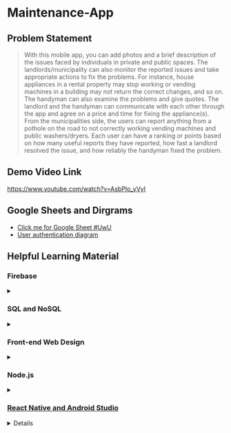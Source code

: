 # Maintenance-App

## Problem Statement
> With this mobile app, you can add photos and a brief description of the issues 
> faced by individuals in private and public spaces. The landlords/municipality 
> can also monitor the reported issues and take appropriate actions to fix the 
> problems. For instance, house appliances in a rental property may stop working 
> or vending machines in a building may not return the correct changes, and so on. 
> The handyman can also examine the problems and give quotes. The landlord and the 
> handyman can communicate with each other through the app and agree 
> on a price and time for fixing the appliance(s). From the municipalities side, 
> the users can report anything from a pothole on the road to not 
> correctly working vending machines and public washers/dryers. Each user can have 
> a ranking or points based on how many useful reports they have 
> reported, how fast a landlord resolved the issue, and how reliably the handyman fixed the problem.

## Demo Video Link
https://www.youtube.com/watch?v=AsbPIo_yVyI

## Google Sheets and Dirgrams
- [Click me for Google Sheet #UwU](https://docs.google.com/spreadsheets/d/16mKJtwNAgq15PcCzK8cvLiK34q0-96wFSoO1pmSr0Wg/edit?usp=sharing)
- [User authentication diagram](https://viewer.diagrams.net/?highlight=0000ff&edit=_blank&layers=1&nav=1&title=User%20authentication%202.drawio#R7Vxtc%2BK2Fv41zHQ%2FwPgF2%2FARQtrunbTNlLTdvV%2FuKFiAbozl2iZAf3316hdJBIfY3qTTnczGkmXJ1jnnOc85kjJwb3bHH1KQbH%2FCIYwGjhUeB%2B5i4Di2E0zIL1pzEjV%2BMOU1mxSFoq6sWKK%2FoKi0RO0ehTCrNcwxjnKU1CtXOI7hKq%2FVgTTFh3qzNY7qoyZgA7WK5QpEeu0fKMy3vHbiWWX9jxBttnJk2xJ3dkA2FhXZFoT4UKlybwfuTYpxzq92xxsY0dmT88Kf%2B%2F7M3eLFUhjnTR5YTW6Xz7P9%2Fw9f%2F5ussy%2F%2Fec7cP4ail2cQ7cUH30SIdshfOT%2FJeUjxPg4h7coauPPDFuVwmYAVvXsgoid123wXkZJNLvVXk%2BPANIfHSpV41R8g3sE8PZEm4u5YzNqpXjyUMrDlxG4r8%2B%2F6ohIIuW%2BKnsupIRdidl4xU442U0uYku%2F55jPlT97bVLnaVA0cPyLDzteYqlZltvw%2F91jeGGbM%2BmekgT1OjuVNcrWhv%2B%2FwBsUUTEAOaC9MT61nRAv3vywfyK8U%2FrmHWc5QgvwXiSeYlYt3IJ%2FEX4N3qskPxuGMAgcprSKQZWhVFxk8ovxL5fqrkDS9XhyrhZMsxGRWv1QLX6uF8iFWkk%2BdVY0M79MVvGzUOUg3ML%2Bs0jCsQaCuaCmMQI6e64ho0hrx6D1GTDJCQR2rrqCeonf8e8RDVQBT%2BnEv9MO%2FV%2BuHqXDxNddrtX9Wq7MExEatXuEIp1yj083jd%2F54QA2RDG%2FVLj%2FRaypwSzEDIv5jce8RrJ42DFyGSr%2BO5xW9KdefdCvKIJ1TbkBEuzF99c8LWhWHrJJZzxYyp4qfEL0gVgUiaVT5FuTK0yPy%2F0P9EZTxbvjM4BTSzpkx8r75OEXzHx8e7hlAgZBiarXlI%2FXiMKVj3BJYpBqZox1U75Or71bMeX1iOrtOYbYl1IFNhRhTvkcx7AExwT9CMSXE3Ohr4XX5nQJSRhX84AI%2Fgx8EtvM6YmR5ip%2FgDRfaIsYxpIhHRlaqQIQ2MYUd8g3ke9w5dQKIcJGZuLFDYUiHMXqVut9pwbHYirl5umMhNqk7FqcrvxJoFvhbQnwBLJWR6Rx4jGjVPkPxRoh1HyMixHMqnxCUL3RkT1QpBky9QFZ7AsVrnBJax0uzn2kHGxjDlL8CeMFg9KF9sKNCix%2Bz5J%2BtRHZQV6PhxMBPgj7VaGIA8ms5wMhyqzRg5Liy%2FCoqMHK8C2wgBATMwsrw9zAlIMhE%2FEa64DSkC0FDulARrGeQq6x7I6sYK7TXmV5JKzxX6WjcL6%2BYdsSWlwXeFKhEguQcoJjjogKFBNtoZQJXaE3UnQMh9XWyWbvs2RpZNQI9csfOy5Zj0PnSmkbToG5QorsXLIqV%2Brciux%2FSrUaFtgqnTc1Dxe%2BCzfdkHrYpmlSVLopQklGflm1BApnu4X14OfymqixyTnZg9qet%2BEAFYoa2IUg3cilbBaPWvKDtafNaIsYD51DKNGcHtIsAJx504sQdajerLYrCO3DCe%2FriWU5iFVmab3GK%2FqLIU1IZwrLFtDt%2BrcWSPin6JPydtLmXM28rVT%2BBY63hHchy%2BTY4ikCSoUf2fvTBHVFSFM9xnuOdaNRA9psUhDSg6EAlrKlqn46uERODRsiMavsKoQe4pUL8j%2FkImwdTJUWmpRQbVEXw19eS1giucwNlzXHCw%2BwVcV13rM1iXNb8KmaHVmHy7Dpi%2FmdLiC4JPympzQGPCrjkE4pVbPq8Ofmh0bI18gbegn6QN7fLMvmhzVOiATH5FoCYwCHRtAPNMplU4WVju6wgEmb9Zuog27WvDjpN%2FpzDHalx%2F5V229L2Ghp%2FZ9KW7OAtQZEKqJUgSYuSJPdrM2H6baIiKeyuCd3UURzGtfGObV3qqWNG5%2BiLTqWjWfDcvhaN%2FJYZllronN%2BBRxhJElAx%2B4piNk%2BJVFV43Nzg5YSKRUjxFoMihdEACBprx9vMvAmZfoWZj6vGOrRENqSMwjzPbjUKey9LGrbv1UxIyxk0NUY%2F8BVbnPZri2ODQlxY1WiUfZDLyJUVOb4IJ9PqMnNKc6wr2bhi8HyRr1nKvXUcaGr37gexe9fp0O6VVOalTGaZAZpOJU2QaDF9dQqoBwfv94MpE2tch4LgSkyZqqmfnhdKXT2Q%2FJ2YXjjQco71dcEiTTkslkeEuX%2BIxRLVPlgcQj%2BWeEbbaydtEKiinRrySMbAobO9Hvqi3NuRRSJEHR2ahQy2SCyXgOT7k35TwRIxWmMr%2Fayo2Jay4uuoO4SaIpAKZUVqsy8EMi3xCRBhhGIoIgq50MuWgXkiS24rYiu3mXmL1%2FsHHKclwJmoKuEaAMekk50BzrgLwKmGMLYSw%2FhlxWvgo5L9cOrZjyAIXoayb0JzvKZg9Gaac2G5tXEeY3yppzMoQ1QDnCrNRIKwAxwa6zgkN40StrPb7WNi%2BjwEOiBiTo61mGcDZZ223JZiCpDeaUZEWmkfkdGZXYf1B%2FB6zXactS9kaTgVIS9mDzQyns%2BWt0tNRK%2FaH6xOf7%2BLVJ5jQHvbxEA6g3uvy4yVzhUn04vh68dMWHlyPUeApbb7u3n6WFnMdnsmd56esuKoSfAuwYzJCTAVqScWYQr8fNeg6X2UdJKn7x14u1Eagr6Gq0Q1G76UcO6eSfW0w8dVcgHutfkidSed1lHXBm3aeMBZkpr4sUKUJRE4ZS8wIh65rczHmN6NqXsfxNSlm6gIZ5Y90af4FnmYFpv9QSkUAcAb8no0swd3ANGR%2BJ5put36gNOwNci44iQODfQsZ1Dz%2FVYQXMCO1%2Fn%2BrgEgkGtFysGvV3t0wg1G3kTpa2S50%2FKfP%2B4VEvwOs4pU9M60qjIj27uQXGw1Iu8r0rZtJXlz9R5QNWaf9OsgfD2M%2FhXm%2BzSuuIEziFMe8DAjzjtxB36P4fLbjuDoezfaY36j6XRSs8tLe8I7PBTRNH4LmhpzPzn8QmOKncbXOgVf6ahnm5fzWuUdUUaZXYzzyjaCAz9hWE%2BSEQ2UhKTYflCeAjQfhzAd0hK8ho%2BbGflkGzvPe0%2FsqCdyh44h0VOsLW7rf9%2BgK2RpIdFTw4OzbHFkefV9B7bdp%2FtvGkYG43eFLBN116Ca9mlMJpRwc9jzeatAzx%2FN%2BJFnZu0JH5fCxQ48sdx8tk8riMOBotzWFLKdDQSVGKKw9UR6VJuRkCQ%2F0WPLn2mshJTGApA09DqwY6drmiUuCAxvIP%2BaQf0gKm%2B%2FwmlK%2F%2F7JPwOgAk8FKFsHKONGB1v1Uw0AihTLP8PC1az8azbu7d8%3D)

## Helpful Learning Material
### Firebase
<details>
  <summary></summary>
  <ul>
  <li> <a href="https://www.youtube.com/watch?v=-pyo67HWuOI">What is Firebase </a> </li>
  <li> <a href="https://www.youtube.com/watch?v=urdyRxsuBxQ">Why Firebase? HOW to determine whether YOU should use FIREBASE </a> </li>
  <li> <a href="https://www.youtube.com/watch?v=9kRgVxULbag&t=1098s">Firebase Ultimate Beginner's Guide </a> </li>
  <li> <a href="https://firebase.google.com/docs/firestore/solutions/role-based-access">Firebase Documentation. Role Based Access Example </a> </li>
  </ul>
</details>

### SQL and NoSQL
<details>
  <summary></summary>
  <ul>
  <li> <a href="https://www.youtube.com/watch?v=0buKQHokLK8">How do NoSQL datebases work? Simply Explained! </a> </li>
  <li> <a href="https://www.youtube.com/watch?v=t0GlGbtMTio">Which Is Better? SQL vs NoSQL </a> </li>
  <li> <a href="https://www.youtube.com/watch?v=ruz-vK8IesE">SQL vs NoSQL Explained </a> </li>
  <li> <a href="https://web.csulb.edu/colleges/coe/cecs/dbdesign/dbdesign.php?page=sql/queries.php">Datebase Design - Queries </a> </li>
  <li> <a href="https://www.youtube.com/watch?v=xn9ef5pod18">Node.js MySQL Tutorial | Building CRUD App with Node.js Express and MySQL </a> </li>
  <li> <a href="https://codingstatus.com/how-to-display-data-from-mysql-database-table-in-node-js/">How to display Data from MySQL using Node.js NOTE: reference when we want to migrate from SQL on a local host to a cloud based solution</a> </li>
  <li> <a href="https://austinhale.medium.com/building-a-node-api-with-express-and-google-cloud-sql-9bda260b040f">Building a Node API with Express and Google Cloud SQL NOTE: reference when we want to migrate from SQL on a local host to a cloud based solution </a> </li>
  <li> <a href="https://github.com/rahmanfadhil/learn-express-mongoose">Building a REST API with Express and Mongoose (MongoDB) </a> </li>
  <li> <a href="https://www.bezkoder.com/mongoose-one-to-many-relationship/#Case_3_Mongoose_One-to-Many_aLot_Relationship">Data relationships with Mongoose (MongoDB): one-to-many, many-to-one </a> </li>
  <li> <a href="https://medium.com/@rithwikkukunuri30/database-design-for-facebook-4f52b55ebe94">Database design for Facebook </a> </li>
  <li> <a href="https://www.w3schools.com/nodejs/nodejs_mysql_create_table.asp">Node.js MySQL Create Table </a> </li>
  </ul>
</details>



### Front-end Web Design
<details>
  <summary></summary>
  <ul>
  <li> <a href="https://www.w3schools.com/html/default.asp">W3School HTML </a> </li>
  <li><a href="https://www.w3schools.com/css/default.asp">W3School CSS </a></li>
  <li><a href="https://www.w3schools.com/js/default.asp">W3School JavaScript </a></li>
  </ul>
</details>

### Node.js
<details>
  <summary></summary>
<ul>
<li> <a href="https://codingstatus.com/how-to-install-express-application-using-express-generator-tool/">How to Install Express Application Using Express Generator Tool</a> </li>
<li> <a href="https://developer.okta.com/blog/2019/02/14/modern-token-authentication-in-node-with-express">Modern Token Authentication in Node with Express </a> </li>
<li> <a href="https://www.softwaresecured.com/security-issues-jwt-authentication/">Security Issues in JWT Authentication </a> </li>
<li> <a href="https://jwt.io/introduction">Introduction to JSON Web Tokens </a> </li>
<li> <a href="https://www.section.io/engineering-education/session-management-in-nodejs-using-expressjs-and-express-session/">Session Management in Node.js using ExpressJS and Express Session </a> </li>
<li> <a href="https://www.youtube.com/watch?v=hyJiNTFtQic">Upload and Store Images in MySQL using Node.Js, Express, Express-FileUpload & Express-Handlebars </a> </li>
  <li> <a href="https://www.youtube.com/watch?v=pt_cwna0r0s"> Promises Vs Async-await in JavaScript </li>
</ul>
</details>

### React Native and Android Studio
<details>
  <summary></summary>
<ul>
<li> <a href="https://reactnative.dev">React Native Homepage </a> </li>
<li> <a href="https://www.pluralsight.com/guides/getting-started-with-reactnative-on-android">Getting Started with React Native on Android </a> </li>
<li> <a href="https://reactnative.dev/docs/environment-setup">React Native Environment setup </a> </li>
<li> <a href="https://developer.android.com/studio">Android Studio Webpage </a> <li>
</ul>
</details>
